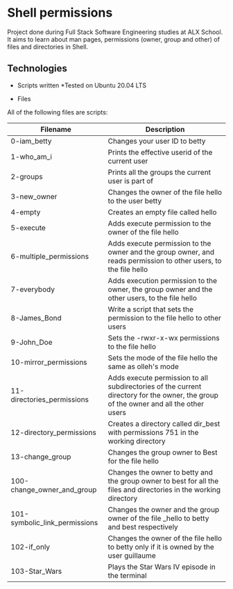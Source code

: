 # Shell permissions

Project done during Full Stack Software Engineering studies at ALX School. It aims to learn about man pages, permissions (owner, group and other) of files and directories in Shell.

## Technologies

* Scripts written 
*Tested on Ubuntu 20.04 LTS

* Files

All of the following files are scripts:

| Filename	| Description |
| --- | ---|
0-iam_betty	|Changes your user ID to betty
1-who_am_i	|Prints the effective userid of the current user
2-groups	|Prints all the groups the current user is part of
3-new_owner	|Changes the owner of the file hello to the user betty
4-empty	|Creates an empty file called hello
5-execute	|Adds execute permission to the owner of the file hello
6-multiple_permissions	|Adds execute permission to the owner and the group owner, and reads permission to other users, to the file hello
7-everybody	|Adds execution permission to the owner, the group owner and the other users, to the file hello
8-James_Bond	|Write a script that sets the permission to the file hello to other users
9-John_Doe	|Sets the -rwxr-x-wx permissions to the file hello
10-mirror_permissions	|Sets the mode of the file hello the same as olleh's mode
11-directories_permissions	|Adds execute permission to all subdirectories of the current directory for the owner, the group of the owner and all the other users
12-directory_permissions	|Creates a directory called dir_best with permissions 751 in the working directory
13-change_group	|Changes the group owner to Best for the file hello
100-change_owner_and_group|	Changes the owner to betty and the group owner to best for all the files and directories in the working directory
101-symbolic_link_permissions	|Changes the owner and the group owner of the file _hello to betty and best respectively
102-if_only	|Changes the owner of the file hello to betty only if it is owned by the user guillaume
103-Star_Wars	|Plays the Star Wars IV episode in the terminal
